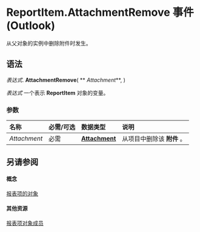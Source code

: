 
# ReportItem.AttachmentRemove 事件 (Outlook)

从父对象的实例中删除附件时发生。


## 语法

 _表达式_. **AttachmentRemove**( ** _Attachment_**, )

 _表达式_ 一个表示 **ReportItem** 对象的变量。


### 参数



|**名称**|**必需/可选**|**数据类型**|**说明**|
|:-----|:-----|:-----|:-----|
| _Attachment_|必需|**[Attachment](3e11582b-ac90-0948-bc37-506570bb287b.md)**|从项目中删除该 **附件** 。|

## 另请参阅


#### 概念


[报表项的对象](16ebe336-72e0-42f6-99d3-edecc3ea284d.md)
#### 其他资源


[报表项对象成员](5a5662dd-e969-bbd5-129b-44609ba1cf9f.md)